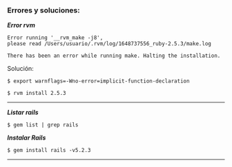 ### Errores y soluciones:

***Error rvm***

```shell
Error running '__rvm_make -j8',
please read /Users/usuario/.rvm/log/1648737556_ruby-2.5.3/make.log

There has been an error while running make. Halting the installation.
```


Solución:

```shell
$ export warnflags=-Wno-error=implicit-function-declaration

$ rvm install 2.5.3
```


**********************************************************************

***Listar rails***

```shell
$ gem list | grep rails
```


***Instalar Rails***

```shell
$ gem install rails -v5.2.3
```

*******************************************************************************





